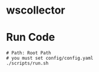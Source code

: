 # wscollector

# Run Code

```shell
# Path: Root Path
# you must set config/config.yaml
./scripts/run.sh
```
